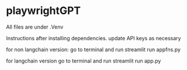 # playwrightGPT
All files are under .Venv

Instructions
after installing dependencies.
update API keys as necessary

for non langchain version:
go to terminal and run
streamlit run appfns.py

for langchain version
go to terminal and run
streamlit run app.py
